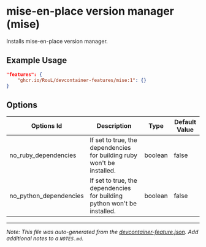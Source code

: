 
# mise-en-place version manager (mise)

Installs mise-en-place version manager.

## Example Usage

```json
"features": {
    "ghcr.io/RouL/devcontainer-features/mise:1": {}
}
```

## Options

| Options Id | Description | Type | Default Value |
|-----|-----|-----|-----|
| no_ruby_dependencies | If set to true, the dependencies for building ruby won't be installed. | boolean | false |
| no_python_dependencies | If set to true, the dependencies for building python won't be installed. | boolean | false |



---

_Note: This file was auto-generated from the [devcontainer-feature.json](https://github.com/RouL/devcontainer-features/blob/main/src/mise/devcontainer-feature.json).  Add additional notes to a `NOTES.md`._
